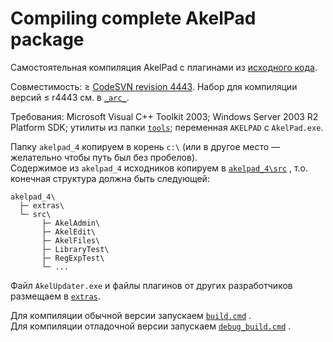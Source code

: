 # Compiling complete AkelPad package

Самостоятельная компиляция AkelPad с плагинами из [исходного кода](https://sourceforge.net/p/akelpad/codesvn/HEAD/tree/).  

Совместимость: $`\geq`$ [CodeSVN revision 4443](https://sourceforge.net/p/akelpad/codesvn/4443/). Набор для компиляции версий $`\leq`$ r4443 см. в [`_arc_`](./_arc_).  

Требования: Microsoft Visual C++ Toolkit 2003; Windows Server 2003 R2 Platform SDK; утилиты из папки [`tools`](./akelpad_4/tools); переменная `AKELPAD` с `AkelPad.exe`.  

Папку `akelpad_4` копируем в корень `c:\` (или в другое место — желательно чтобы путь был без пробелов).  
Содержимое из `akelpad_4` исходников копируем в [`akelpad_4\src`](./akelpad_4/src) , т.о. конечная структура должна быть следующей:  

```
akelpad_4\
  ├─ extras\
  └─ src\
       ├─ AkelAdmin\
       ├─ AkelEdit\
       ├─ AkelFiles\
       ├─ LibraryTest\
       ├─ RegExpTest\
       └─ ...
```

Файл `AkelUpdater.exe` и файлы плагинов от других разработчиков размещаем в [`extras`](./akelpad_4/extras).  

Для компиляции обычной версии запускаем [`build.cmd`](./akelpad_4/build.cmd) .  
Для компиляции отладочной версии запускаем [`debug_build.cmd`](./akelpad_4/debug_build.cmd) .  
